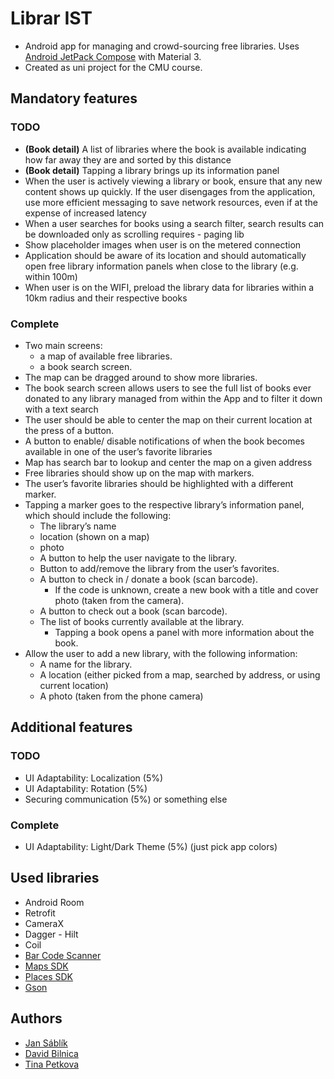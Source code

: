 # Librar IST

* Android app for managing and crowd-sourcing free libraries. Uses [Android JetPack Compose](https://developer.android.com/jetpack) with Material 3.
* Created as uni project for the CMU course.

## Mandatory features
### TODO
* **(Book detail)**	A list of libraries where the book is available indicating how far away they are and sorted by this distance
* **(Book detail)**	Tapping a library brings up its information panel 
* When the user is actively viewing a library or book, ensure that any new content shows up quickly. If the user disengages from the application, use more efficient messaging to save network resources, even if at the expense of increased latency
* When a user searches for books using a search filter, search results can be downloaded only as scrolling requires - paging lib
* Show placeholder images when user is on the metered connection
* Application should be aware of its location and should automatically open free library information panels when close to the library (e.g. within 100m)
* When user is on the WIFI, preload the library data for libraries within a 10km radius and their respective books


### Complete
* Two main screens: 
  * a map of available free libraries.
  * a book search screen.
* The map can be dragged around to show more libraries.
* The book search screen allows users to see the full list of books ever donated to any library managed from within the App and to filter it down with a text search
* The user should be able to center the map on their current location at the press of a button. 
* A button to enable/ disable notifications of when the book becomes available in one of the user’s favorite libraries
* Map has search bar to lookup and center the map on a given address
*	Free libraries should show up on the map with markers. 
*	The user’s favorite libraries should be highlighted with a different marker. 
*	Tapping a marker goes to the respective library’s information panel, which should include the following: 
    *	The library’s name  
    *	location (shown on a map)
    *	photo
    *	A button to help the user navigate to the library. 
    *	Button to add/remove the library from the user’s favorites. 
    *	A button to check in / donate a book (scan barcode).
        *	If the code is unknown, create a new book with a title and cover photo (taken from the camera).
    *	A button to check out a book (scan barcode). 
    *	The list of books currently available at the library. 
        * Tapping a book opens a panel with more information about the book. 	
* Allow the user to add a new library, with the following information: 
    * A name for the library. 
    * A location (either picked from a map, searched by address, or using current location) 
    * A photo (taken from the phone camera) 

## Additional features
### TODO
* UI Adaptability: Localization (5%)
* UI Adaptability: Rotation (5%)
* Securing communication (5%) or something else
### Complete
* UI Adaptability: Light/Dark Theme (5%) (just pick app colors)


## Used libraries
* Android Room
* Retrofit
* CameraX
* Dagger - Hilt
* Coil
* [Bar Code Scanner](https://developers.google.com/ml-kit/vision/barcode-scanning/code-scanner)
* [Maps SDK](https://developers.google.com/maps/documentation/android-sdk/overview)
* [Places SDK](https://developers.google.com/maps/documentation/places/android-sdk/overview)
* [Gson](https://github.com/google/gson)


## Authors
* [Jan Sáblík](https://github.com/sablikj)
* [David Bilnica](https://github.com/dbilnica)
* [Tina Petkova](https://github.com/tina5kova)
